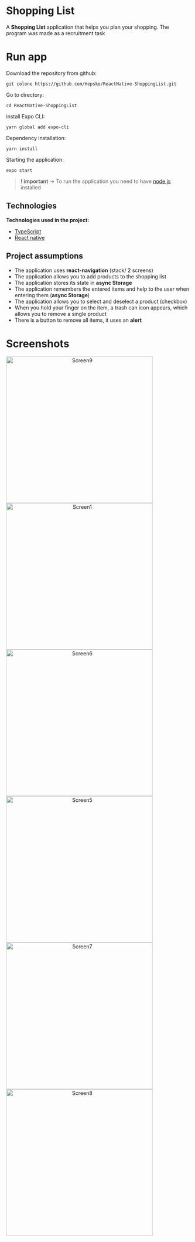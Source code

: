 # Shopping List

A **Shopping List** application that helps you plan your shopping.  The program was made as a recruitment task


# Run app
Download the repository from github:
```
git colone https://github.com/Hepsko/ReactNative-ShoppingList.git
```  
Go to directory:
```  
cd ReactNative-ShoppingList
```  
install Expo CLI:
```
yarn global add expo-cli
```  
Dependency installation:
```
yarn install
```  
Starting the application:
```
expo start
```  
> **! important** -> To run the application you need to have [node.js](https://nodejs.org/en/) installed
## Technologies

**Technologies used in the project:**
* [TypeScript](https://www.typescriptlang.org)
* [React native](https://reactnative.dev)

## Project assumptions
* The application uses **react-navigation** (stack/ 2 screens)
*  The application allows you to add products to the shopping list
* The application stores its state in **async Storage**
* The application remembers the entered items and help to the user when entering them (**async Storage**)
* The application allows you to select and deselect a product (checkbox)
* When you hold your finger on the item, a trash can icon appears, which allows you to remove a single product
* There is a button to remove all items, it uses an **alert**


# Screenshots
<p align="center">
<img  alt="Screen9" width="400" src="https://github.com/Hepsko/ReactNative-ShoppingList/blob/main/app_screenshots/Screenshot_9.png" style="float: left;  padding-right: 10px;"/>
<img  alt="Screen1"  width="400" src="https://github.com/Hepsko/ReactNative-ShoppingList/blob/main/app_screenshots/Screenshot_1.png" style="float: left; padding-right: 10px;"/>
<img  alt="Screen6" width="400" src="https://github.com/Hepsko/ReactNative-ShoppingList/blob/main/app_screenshots/Screenshot_6.png" style="float: left;  padding-right: 10px;"/>
<img  alt="Screen5" width="400" src="https://github.com/Hepsko/ReactNative-ShoppingList/blob/main/app_screenshots/Screenshot_5.png" style="float: left;  padding-right: 10px;"/>
<img  alt="Screen7" width="400" src="https://github.com/Hepsko/ReactNative-ShoppingList/blob/main/app_screenshots/Screenshot_7.png" style="float: left;  padding-right: 10px;"/>
<img  alt="Screen8" width="400" src="https://github.com/Hepsko/ReactNative-ShoppingList/blob/main/app_screenshots/Screenshot_8.png" style="float: left;  padding-right: 10px;"/>
</p>
